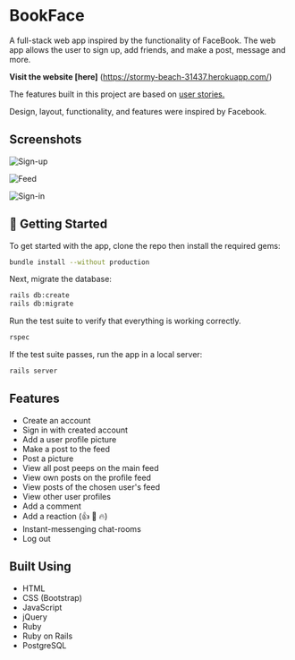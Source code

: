 # BookFace

A full-stack web app inspired by the functionality of FaceBook. The web app allows the user to sign up, add friends, and make a post, message and more.

**Visit the website [here]** (https://stormy-beach-31437.herokuapp.com/)

The features built in this project are based on [user stories.](./resources/user_stories.md)

Design, layout, functionality, and features were inspired by Facebook.

## Screenshots

![Sign-up](resources/signup.png)

![Feed](resources/feed.png)

![Sign-in](resources/signin.png)

## 🏁 Getting Started

To get started with the app, clone the repo then install the required gems:

```sh
bundle install --without production
```

Next, migrate the database:

```sh
rails db:create
rails db:migrate
```

Run the test suite to verify that everything is working correctly.

```sh
rspec
```

If the test suite passes, run the app in a local server:

```sh
rails server
```

## Features

- Create an account
- Sign in with created account
- Add a user profile picture
- Make a post to the feed
- Post a picture
- View all post peeps on the main feed
- View own posts on the profile feed
- View posts of the chosen user's feed
- View other user profiles
- Add a comment
- Add a reaction (👍 💖 🔥)
- Instant-messenging chat-rooms
- Log out

## Built Using

- HTML
- CSS (Bootstrap)
- JavaScript
- jQuery
- Ruby
- Ruby on Rails
- PostgreSQL
